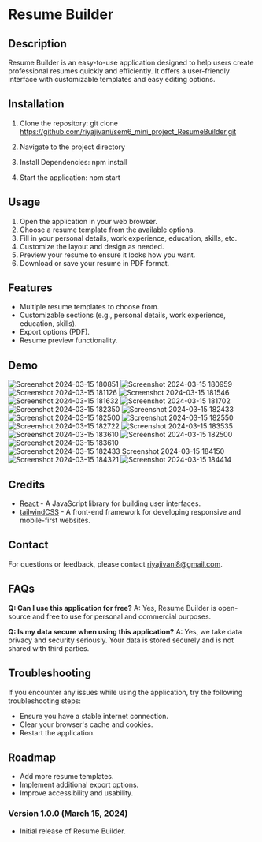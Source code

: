 # Resume Builder

## Description
Resume Builder is an easy-to-use application designed to help users create professional resumes quickly and efficiently. It offers a user-friendly interface with customizable templates and easy editing options.

## Installation
1. Clone the repository:
   git clone https://github.com/riyajivani/sem6_mini_project_ResumeBuilder.git

2. Navigate to the project directory

3. Install Dependencies:
   npm install
   
5. Start the application:
   npm start


## Usage
1. Open the application in your web browser.
2. Choose a resume template from the available options.
3. Fill in your personal details, work experience, education, skills, etc.
4. Customize the layout and design as needed.
5. Preview your resume to ensure it looks how you want.
6. Download or save your resume in PDF format.

## Features
- Multiple resume templates to choose from.
- Customizable sections (e.g., personal details, work experience, education, skills).
- Export options (PDF).
- Resume preview functionality.

## Demo
![Screenshot 2024-03-15 180851](https://github.com/user-attachments/assets/dcc3adf9-7fdf-47da-9c7a-325333cfc4c9)
![Screenshot 2024-03-15 180959](https://github.com/user-attachments/assets/1a255c55-bb70-4344-ae62-04c6b55d9497)
![Screenshot 2024-03-15 181126](https://github.com/user-attachments/assets/60767bcf-7546-4f77-b9bc-97248040dcf0)
![Screenshot 2024-03-15 181546](https://github.com/user-attachments/assets/468bf731-a67b-4406-8e83-49d7cd047791)
![Screenshot 2024-03-15 181632](https://github.com/user-attachments/assets/338bfc7a-b834-4417-a0a4-4a6bc0a21cba)
![Screenshot 2024-03-15 181702](https://github.com/user-attachments/assets/116ffddf-4f25-4571-ab19-f5094b13c0dd)
![Screenshot 2024-03-15 182350](https://github.com/user-attachments/assets/a095c485-0aa0-420b-b09d-ebf94e3bdf18)
![Screenshot 2024-03-15 182433](https://github.com/user-attachments/assets/7226e4c4-93dc-4438-9131-0929596ebf69)
![Screenshot 2024-03-15 182500](https://github.com/user-attachments/assets/68446ed4-f315-4586-983e-6c44bb2bd65c)
![Screenshot 2024-03-15 182550](https://github.com/user-attachments/assets/85ee8aef-0b94-4982-aff1-1d2a6cd76950)
![Screenshot 2024-03-15 182722](https://github.com/user-attachments/assets/87634b7a-b173-4dc5-a817-b10a4041eed3)
![Screenshot 2024-03-15 183535](https://github.com/user-attachments/assets/c84e0d79-300b-462d-8ab9-c6d8ad30eefb)
![Screenshot 2024-03-15 183610](https://github.com/user-attachments/assets/38b78494-cc46-4f91-98a2-d5e99cb11f90)
![Screenshot 2024-03-15 182500](https://github.com/user-attachments/assets/dcc09207-a674-4a65-89ca-9b7570d43f2d)
![Screenshot 2024-03-15 183610](https://github.com/user-attachments/assets/9886a8bd-1c68-4a72-aa49-29b0b8cfb698)
![![Screenshot 2024-03-15 182433](https://github.com/user-attachments/assets/708a354d-470a-4ec8-848b-940b65f9e020)
Screenshot 2024-03-15 184150](https://github.com/user-attachments/assets/a12197e4-0f2b-40fd-b3fb-bc2f088b99e7)
![Screenshot 2024-03-15 184321](https://github.com/user-attachments/assets/e9dfa271-bd9a-44d5-a4d5-4f3ae8c0b017)
![Screenshot 2024-03-15 184414](https://github.com/user-attachments/assets/485a8ac6-510c-481d-8b69-895acb2e51f2)

## Credits
- [React](https://reactjs.org/) - A JavaScript library for building user interfaces.
- [tailwindCSS](https://tailwindcss.com) - A front-end framework for developing responsive and mobile-first websites.

## Contact
For questions or feedback, please contact [riyajivani8@gmail.com](mailto:riyajivani8@gmail.com).

## FAQs
**Q: Can I use this application for free?**
A: Yes, Resume Builder is open-source and free to use for personal and commercial purposes.

**Q: Is my data secure when using this application?**
A: Yes, we take data privacy and security seriously. Your data is stored securely and is not shared with third parties.

## Troubleshooting
If you encounter any issues while using the application, try the following troubleshooting steps:
- Ensure you have a stable internet connection.
- Clear your browser's cache and cookies.
- Restart the application.

## Roadmap
- Add more resume templates.
- Implement additional export options.
- Improve accessibility and usability.

### Version 1.0.0 (March 15, 2024)
- Initial release of Resume Builder.

